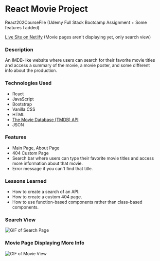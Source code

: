 # React Movie Project
React202CourseFile (Udemy Full Stack Bootcamp Assignment + Some features I added)

[Live Site on Netlify](https://achilders-react-movie-project.netlify.app/) (Movie pages aren't displaying yet, only search view)

### Description
An IMDB-like website where users can search for their favorite movie titles and access a summary of the movie, a movie poster, and some different info about the production.

### Technologies Used
- React
- JavaScript
- Bootstrap
- Vanilla CSS
- HTML
- [The Movie Database (TMDB) API](https://developers.themoviedb.org/3/getting-started/introduction)
- JSON

### Features
- Main Page, About Page
- 404 Custom Page
- Search bar where users can type their favorite movie titles and access more information about that movie.
- Error message if you can't find that title.

### Lessons Learned
- How to create a search of an API.
- How to create a custom 404 page.
- How to use function-based components rather than class-based components.

### Search View
![GIF of Search Page](https://i.ibb.co/hXX7ZXL/Home-About-Search.gif)

### Movie Page Displaying More Info

![GIF of Movie View](https://i.ibb.co/d25cVvQ/Movie-View.gif)
